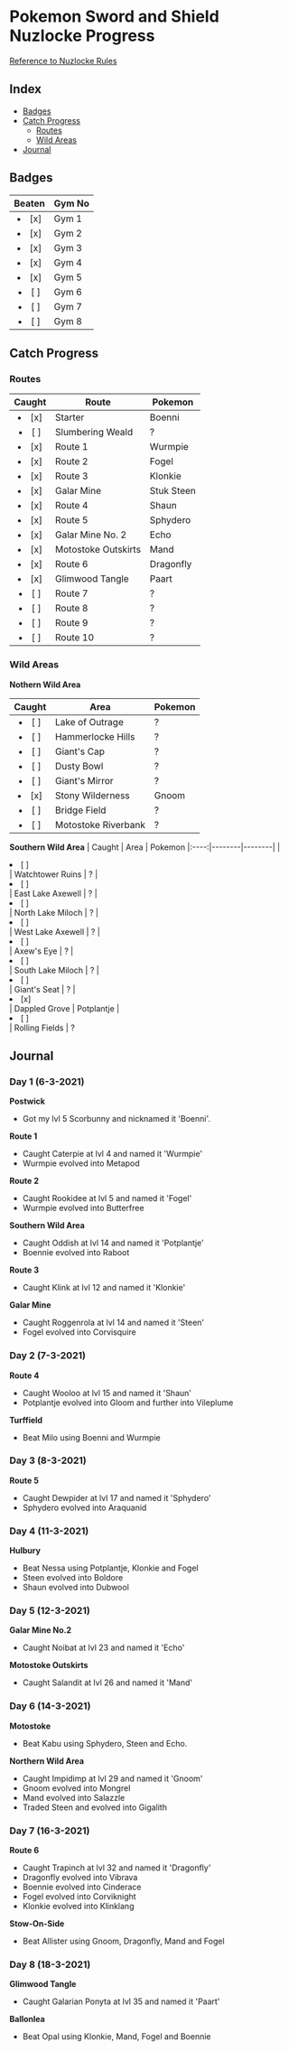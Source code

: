 # Pokemon Sword and Shield Nuzlocke Progress
[Reference to Nuzlocke Rules](https://github.com/Tonylaats/Nuzlocke-Sword-and-Shield/blob/main/Rules.md)

## Index
* [Badges](#badges)
* [Catch Progress](#catch-progress)
  * [Routes](#routes)
  * [Wild Areas](#wild-areas) 
* [Journal](#journal) 

## Badges

| Beaten | Gym No 
|:----:|--------|
| <li> [x] </li> | Gym 1
| <li> [x] </li> | Gym 2
| <li> [x] </li> | Gym 3
| <li> [x] </li> | Gym 4
| <li> [x] </li> | Gym 5
| <li> [ ] </li> | Gym 6
| <li> [ ] </li> | Gym 7
| <li> [ ] </li> | Gym 8

## Catch Progress
### Routes

| Caught | Route | Pokemon
|:----:|--------|--------|
| <li> [x] </li> | Starter | Boenni
| <li> [ ] </li> | Slumbering Weald | ?
| <li> [x] </li> | Route 1 | Wurmpie
| <li> [x] </li> | Route 2 | Fogel
| <li> [x] </li> | Route 3 | Klonkie
| <li> [x] </li> | Galar Mine | Stuk Steen
| <li> [x] </li> | Route 4 | Shaun
| <li> [x] </li> | Route 5 | Sphydero
| <li> [x] </li> | Galar Mine No. 2 | Echo
| <li> [x] </li> | Motostoke Outskirts | Mand
| <li> [x] </li> | Route 6 | Dragonfly
| <li> [x] </li> | Glimwood Tangle | Paart
| <li> [ ] </li> | Route 7 | ?
| <li> [ ] </li> | Route 8 | ?
| <li> [ ] </li> | Route 9 | ?
| <li> [ ] </li> | Route 10 | ?

### Wild Areas
**Nothern Wild Area** 

| Caught | Area | Pokemon
|:----:|--------|--------|
| <li> [ ] </li> | Lake of Outrage | ?
| <li> [ ] </li> | Hammerlocke Hills | ?
| <li> [ ] </li> | Giant's Cap | ?
| <li> [ ] </li> | Dusty Bowl | ?
| <li> [ ] </li> | Giant's Mirror | ?
| <li> [x] </li> | Stony Wilderness | Gnoom
| <li> [ ] </li> | Bridge Field | ?
| <li> [ ] </li> | Motostoke Riverbank | ?

**Southern Wild Area**
| Caught | Area | Pokemon
|:----:|--------|--------|
| <li> [ ] </li> | Watchtower Ruins | ?
| <li> [ ] </li> | East Lake Axewell | ?
| <li> [ ] </li> | North Lake Miloch | ?
| <li> [ ] </li> | West Lake Axewell | ?
| <li> [ ] </li> | Axew's Eye | ?
| <li> [ ] </li> | South Lake Miloch | ?
| <li> [ ] </li> | Giant's Seat | ?
| <li> [x] </li> | Dappled Grove | Potplantje
| <li> [ ] </li> | Rolling Fields | ?

## Journal
### Day 1 (6-3-2021)
**Postwick**
* Got my lvl 5 Scorbunny and nicknamed it 'Boenni'. 

**Route 1**
* Caught Caterpie at lvl 4 and named it 'Wurmpie'
* Wurmpie evolved into Metapod

**Route 2**
* Caught Rookidee at lvl 5 and named it 'Fogel'
* Wurmpie evolved into Butterfree

**Southern Wild Area**
* Caught Oddish at lvl 14 and named it 'Potplantje'
* Boennie evolved into Raboot

**Route 3**
* Caught Klink at lvl 12 and named it 'Klonkie'

**Galar Mine**
* Caught Roggenrola at lvl 14 and named it 'Steen'
* Fogel evolved into Corvisquire

### Day 2 (7-3-2021)
**Route 4**
* Caught Wooloo at lvl 15 and named it 'Shaun'
* Potplantje evolved into Gloom and further into Vileplume

**Turffield**
* Beat Milo using Boenni and Wurmpie

### Day 3 (8-3-2021)
**Route 5**
* Caught Dewpider at lvl 17 and named it 'Sphydero'
* Sphydero evolved into Araquanid

### Day 4 (11-3-2021)
**Hulbury**
* Beat Nessa using Potplantje, Klonkie and Fogel
* Steen evolved into Boldore
* Shaun evolved into Dubwool

### Day 5 (12-3-2021)
**Galar Mine No.2**
* Caught Noibat at lvl 23 and named it 'Echo'

**Motostoke Outskirts**
* Caught Salandit at lvl 26 and named it 'Mand'

### Day 6 (14-3-2021)
**Motostoke**
* Beat Kabu using Sphydero, Steen and Echo.

**Northern Wild Area**
* Caught Impidimp at lvl 29 and named it 'Gnoom'
* Gnoom evolved into Mongrel
* Mand evolved into Salazzle
* Traded Steen and evolved into Gigalith

### Day 7 (16-3-2021)
**Route 6**
* Caught Trapinch at lvl 32 and named it 'Dragonfly'
* Dragonfly evolved into Vibrava
* Boennie evolved into Cinderace
* Fogel evolved into Corviknight
* Klonkie evolved into Klinklang

**Stow-On-Side**
* Beat Allister using Gnoom, Dragonfly, Mand and Fogel

### Day 8 (18-3-2021)
**Glimwood Tangle**
* Caught Galarian Ponyta at lvl 35 and named it 'Paart'

**Ballonlea**
* Beat Opal using Klonkie, Mand, Fogel and Boennie








